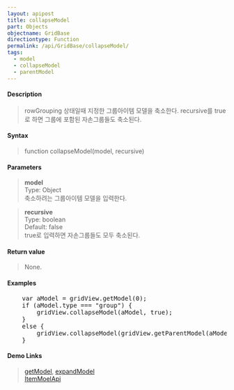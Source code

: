 ```yaml
---
layout: apipost
title: collapseModel
part: Objects
objectname: GridBase
directiontype: Function
permalink: /api/GridBase/collapseModel/
tags:
  - model
  - collapseModel
  - parentModel
---
```



#### Description

> rowGrouping 상태일때 지정한 그룹아이템 모델을 축소한다. recursive를 true로 하면 그룹에 포함된 자손그룹들도 축소된다.

#### Syntax

> function collapseModel(model, recursive)  

#### Parameters

> **model**  
> Type: Object  
> 축소하려는 그룹아이템 모델을 입력한다.  

> **recursive**  
> Type: boolean  
> Default: false  
> true로 입력하면 자손그룹들도 모두 축소된다.  

#### Return value

> None.  

#### Examples 

<pre class="prettyprint">
    var aModel = gridView.getModel(0); 
    if (aModel.type === "group") {
    	gridView.collapseModel(aModel, true); 
    }
    else {
    	gridView.collapseModel(gridView.getParentModel(aModel), true);
    }
</pre>

#### Demo Links
> [getModel](/api/GridBase/GetModel), [expandModel](/api/GridBase/expandModel)  
> [ItemMoelApi](http://demo.realgrid.com/Demo/ItemModelApi)
